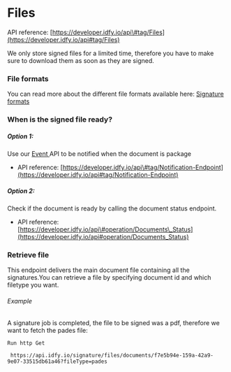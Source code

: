 # Files

API reference: [https://developer.idfy.io/api\#tag/Files](https://developer.idfy.io/api#tag/Files)

We only store signed files for a limited time, therefore you have to make sure to download them as soon as they are signed. 

### File formats

You can read more about the different file formats available here: [Signature formats](/signature/signature-formats.md)



### When is the signed file ready?

##### Option 1:

Use our [Event ](/events/README.md)API to be notified when the document is package

* API reference: [https://developer.idfy.io/api\#tag/Notification-Endpoint](https://developer.idfy.io/api#tag/Notification-Endpoint)

##### Option 2:

Check if the document is ready by calling the document status endpoint. 

* API reference: [https://developer.idfy.io/api\#operation/Documents\_Status](https://developer.idfy.io/api#operation/Documents_Status)

### Retrieve file

This endpoint delivers the main document file containing all the signatures.You can retrieve a file by specifying document id and which filetype you want. 

###### Example

A signature job is completed, the file to be signed was a pdf, therefore we want to fetch the pades file:

```
Run http Get

 https://api.idfy.io/signature/files/documents/f7e5b94e-159a-42a9-9e07-33515db61a46?fileType=pades
```













